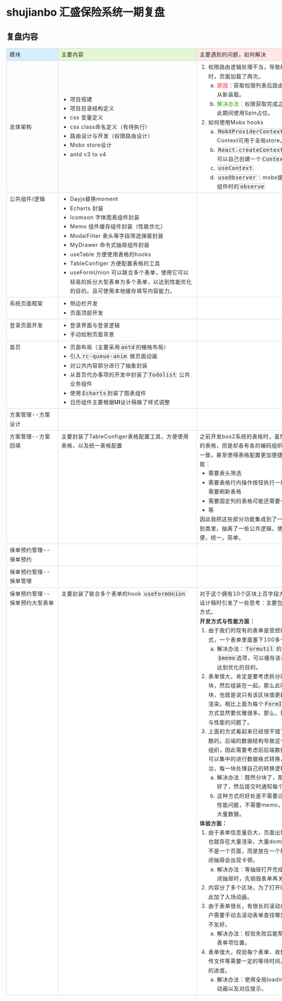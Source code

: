 # shujianbo 汇盛保险系统一期复盘

## 复盘内容

<div class="lake-content-editor-core lake-engine lake-typography-classic" data-lake-element="root">
  <div data-card-type="block" data-lake-card="table" id="lWkDI" class="lake-card-margin lake-card-embed-toolbar-active lake-activated">
    <table class="lake-table" style="width: 1139px; outline: none; border-collapse: collapse;">
      <colgroup>
        <col width="138" span="1">
        <col width="372" span="1">
        <col width="388" span="1">
        <col width="142" span="1">
        <col width="99" span="1">
      </colgroup>
      <tbody>
        <tr style="height: 33px;">
          <td style="background-color: rgb(212, 238, 252); min-width: 90px; font-size: 14px; white-space: normal; overflow-wrap: break-word; border: 1px solid rgb(217, 217, 217); padding: 4px 8px; cursor: default;">
            <p data-lake-id="9e5a562e7eff094e683d45bc046ceb62" style="font-size: 14px; color: rgb(38, 38, 38); line-height: 1.74; letter-spacing: 0.05em; outline-style: none; overflow-wrap: break-word; margin: 0px;">模块</p>
          </td>
          <td style="background-color: rgb(228, 247, 210); min-width: 90px; font-size: 14px; white-space: normal; overflow-wrap: break-word; border: 1px solid rgb(217, 217, 217); padding: 4px 8px; cursor: default;">
            <p data-lake-id="5e883a4fd23cfa7786abe4795391aff9_p_0" style="font-size: 14px; color: rgb(38, 38, 38); line-height: 1.74; letter-spacing: 0.05em; outline-style: none; overflow-wrap: break-word; margin: 0px;">主要内容</p>
          </td>
          <td rowspan="1" style="vertical-align: top; background-color: rgb(255, 232, 230); color: rgb(64, 64, 64); min-width: 90px; font-size: 14px; white-space: normal; overflow-wrap: break-word; border: 1px solid rgb(217, 217, 217); padding: 4px 8px; cursor: default;">
            <p data-lake-id="a20d224c568e48b9d67847a2c66a8c01_p_0" style="font-size: 14px; color: rgb(38, 38, 38); line-height: 1.74; letter-spacing: 0.05em; outline-style: none; overflow-wrap: break-word; margin: 0px;">主要遇到的问题，如何解决</p>
          </td>
          <td style="background-color: rgb(222, 232, 252); min-width: 90px; font-size: 14px; white-space: normal; overflow-wrap: break-word; border: 1px solid rgb(217, 217, 217); padding: 4px 8px; cursor: default;">
            <p data-lake-id="1e6471d65e0556b62bdc073141f0b171" style="font-size: 14px; color: rgb(38, 38, 38); line-height: 1.74; letter-spacing: 0.05em; outline-style: none; overflow-wrap: break-word; margin: 0px;">参与人员</p>
          </td>
          <td style="background-color: rgb(255, 248, 189); min-width: 90px; font-size: 14px; white-space: normal; overflow-wrap: break-word; border: 1px solid rgb(217, 217, 217); padding: 4px 8px; cursor: default;">
            <p data-lake-id="2571c3f9c21298a7cf15f03113ff40bb" style="font-size: 14px; color: rgb(38, 38, 38); line-height: 1.74; letter-spacing: 0.05em; outline-style: none; overflow-wrap: break-word; margin: 0px;">意见/建议</p>
          </td>
        </tr>
        <tr style="height: 33px;">
          <td style="min-width: 90px; font-size: 14px; white-space: normal; overflow-wrap: break-word; border: 1px solid rgb(217, 217, 217); padding: 4px 8px; cursor: default;">
            <p data-lake-id="e2d3bc8844a96f66514cf7423dd18d4f" style="font-size: 14px; color: rgb(38, 38, 38); line-height: 1.74; letter-spacing: 0.05em; outline-style: none; overflow-wrap: break-word; margin: 0px;">总体架构</p>
          </td>
          <td style="min-width: 90px; font-size: 14px; white-space: normal; overflow-wrap: break-word; border: 1px solid rgb(217, 217, 217); padding: 4px 8px; cursor: default;">
            <ul data-lake-id="e1a5fe90b0a953119cfa6c6a5b8003e9" lake-indent="0" style="list-style-type: disc; margin: 0px; padding-left: 23px; font-size: 14px; color: rgb(38, 38, 38); line-height: 1.74; letter-spacing: 0.05em; outline-style: none; overflow-wrap: break-word;">
              <li data-lake-id="9ad4256c116abe7b8a641c723a646958">项目搭建</li>
              <li data-lake-id="0d3441cfd40d92bbe569cf543fd18997"><span>项目目录结构定义</span></li>
              <li data-lake-id="7752604e8a7ca2358156a8e7d3c2c4b1"><span>css 变量定义</span></li>
              <li data-lake-id="4861060a85a9174188d242dea61125e3">css class命名定义（有待执行）</li>
              <li data-lake-id="313362499d13010bd2e3f0f7b0a53fee">路由设计与开发（权限路由设计）</li>
              <li data-lake-id="3d4bcb9540121d45805662fa4cce0e13">Mobx store设计</li>
              <li data-lake-id="afd70c0f82ffaa82ffdd2bbe54fe04ad">antd v3 to v4</li>
            </ul>
          </td>
          <td rowspan="1" style="vertical-align: top; background-color: rgb(255, 255, 255); color: rgb(64, 64, 64); min-width: 90px; font-size: 14px; white-space: normal; overflow-wrap: break-word; border: 1px solid rgb(217, 217, 217); padding: 4px 8px; cursor: default;">
            <ol start="1" data-lake-id="8954bd22924bdea193349a750e258e2e" lake-indent="0" style="list-style-type: decimal; margin: 0px; padding-left: 23px; font-size: 14px; color: rgb(38, 38, 38); line-height: 1.74; letter-spacing: 0.05em; outline-style: none; overflow-wrap: break-word;">
              <li data-lake-id="3bd42734fd11cf1df46c5462d2e0d5fe">权限路由逻辑处理不当，导致刷新页面生成权限路由时，页面加载了两次。</li>
            </ol>
            <ol data-lake-id="882beae45077416b37c9d80bca68540e" lake-indent="1" style="list-style-type: none; margin: 0px; padding-left: 23px; font-size: 14px; color: rgb(38, 38, 38); line-height: 1.74; letter-spacing: 0.05em; outline-style: none; overflow-wrap: break-word;">
              <ol data-lake-id="842a55f4d58674b1793d56883de83eeb" lake-indent="0" style="list-style-type: lower-alpha; margin: 0px; padding-left: 23px;">
                <li data-lake-id="7a6e8f8f6d3a29f0f2027aed9ce59e1a"><span style="color: #F5222D;">原因：</span>获取权限列表后路由表更新导致页面组件从新装载。</li>
                <li data-lake-id="b63755821e307f82791361f2aab6f9c7"><span style="color: #389E0D;">解决办法：</span>权限获取完成之前不渲染路由表，在此期间使用Spin占位。</li>
              </ol>
            </ol>
            <ol start="2" data-lake-id="874caa0f462810737b31f63caa987d78" lake-indent="0" style="list-style-type: decimal; margin: 0px; padding-left: 23px; font-size: 14px; color: rgb(38, 38, 38); line-height: 1.74; letter-spacing: 0.05em; outline-style: none; overflow-wrap: break-word;">
              <li data-lake-id="42759c64ba70389fd80828aad9b919bc">如何使用Mobx hooks</li>
            </ol>
            <ol data-lake-id="a0569246f5dc18560396ae3505328f50" lake-indent="1" style="list-style-type: none; margin: 0px; padding-left: 23px; font-size: 14px; color: rgb(38, 38, 38); line-height: 1.74; letter-spacing: 0.05em; outline-style: none; overflow-wrap: break-word;">
              <ol data-lake-id="d92042ddafed35d7974a73088a799491" lake-indent="0" style="list-style-type: lower-alpha; margin: 0px; padding-left: 23px;">
                <li data-lake-id="c81e1ba5b500022166ca3864234e27fb"><code style="font-family: monospace; font-size: inherit; background-color: rgba(0, 0, 0, 0.06); padding: 0px 2px; border: 1px solid rgba(0, 0, 0, 0.08); border-radius: 2px; line-height: inherit; overflow-wrap: break-word; text-indent: 0px;"><span style="color: #262626;">MobXProviderContext</span></code><span style="color: #262626;">：由mobx提供的默认Context可用于全局store。</span></li>
                <li data-lake-id="4517a5f0e385a9c8a5fff3f884712e01"><code style="font-family: monospace; font-size: inherit; background-color: rgba(0, 0, 0, 0.06); padding: 0px 2px; border: 1px solid rgba(0, 0, 0, 0.08); border-radius: 2px; line-height: inherit; overflow-wrap: break-word; text-indent: 0px;"><span style="color: #262626;">React.createContext</span></code><span style="color: #262626;">：当然除了上面的还可以自己创建一个</span><code style="font-family: monospace; font-size: inherit; background-color: rgba(0, 0, 0, 0.06); padding: 0px 2px; border: 1px solid rgba(0, 0, 0, 0.08); border-radius: 2px; line-height: inherit; overflow-wrap: break-word; text-indent: 0px;"><span style="color: #262626;">Context</span></code></li>
                <li data-lake-id="760bcc21e6bdde3aa4cb37cb492ae56b"><code style="font-family: monospace; font-size: inherit; background-color: rgba(0, 0, 0, 0.06); padding: 0px 2px; border: 1px solid rgba(0, 0, 0, 0.08); border-radius: 2px; line-height: inherit; overflow-wrap: break-word; text-indent: 0px;"><span style="color: #262626;">useContext</span></code></li>
                <li data-lake-id="0697c4bd9e8731e4666d230a03d832d3"><code style="font-family: monospace; font-size: inherit; background-color: rgba(0, 0, 0, 0.06); padding: 0px 2px; border: 1px solid rgba(0, 0, 0, 0.08); border-radius: 2px; line-height: inherit; overflow-wrap: break-word; text-indent: 0px;"><span style="color: #262626;">useObserver</span></code><span style="color: #262626;">：mobx提供，类似使用</span><code style="font-family: monospace; font-size: inherit; background-color: rgba(0, 0, 0, 0.06); padding: 0px 2px; border: 1px solid rgba(0, 0, 0, 0.08); border-radius: 2px; line-height: inherit; overflow-wrap: break-word; text-indent: 0px;"><span style="color: #262626;">class</span></code><span style="color: #262626;">组件时的</span><code style="font-family: monospace; font-size: inherit; background-color: rgba(0, 0, 0, 0.06); padding: 0px 2px; border: 1px solid rgba(0, 0, 0, 0.08); border-radius: 2px; line-height: inherit; overflow-wrap: break-word; text-indent: 0px;"><span style="color: #262626;">observe</span></code></li>
              </ol>
            </ol>
          </td>
          <td style="min-width: 90px; font-size: 14px; white-space: normal; overflow-wrap: break-word; border: 1px solid rgb(217, 217, 217); padding: 4px 8px; cursor: default;">
            <p data-lake-id="870a39684e58c60b45ea9251684734e8" style="font-size: 14px; color: rgb(38, 38, 38); line-height: 1.74; letter-spacing: 0.05em; outline-style: none; overflow-wrap: break-word; margin: 0px;">舒建波、张宇驰</p>
          </td>
          <td style="min-width: 90px; font-size: 14px; white-space: normal; overflow-wrap: break-word; border: 1px solid rgb(217, 217, 217); padding: 4px 8px; cursor: default;">
            <p data-lake-id="95a39fbe8705dff71f3e9d542c7f19ce" style="font-size: 14px; color: rgb(38, 38, 38); line-height: 1.74; letter-spacing: 0.05em; outline-style: none; overflow-wrap: break-word; margin: 0px;"><br></p>
          </td>
        </tr>
        <tr style="height: 33px;">
          <td colspan="1" style="vertical-align: top; background-color: rgb(255, 255, 255); color: rgb(64, 64, 64); min-width: 90px; font-size: 14px; white-space: normal; overflow-wrap: break-word; border: 1px solid rgb(217, 217, 217); padding: 4px 8px; cursor: default;">
            <p data-lake-id="a20d224c568e48b9d67847a2c66a8c01_p_0" style="font-size: 14px; color: rgb(38, 38, 38); line-height: 1.74; letter-spacing: 0.05em; outline-style: none; overflow-wrap: break-word; margin: 0px;">公共组件/逻辑</p>
          </td>
          <td colspan="1" style="vertical-align: top; background-color: rgb(255, 255, 255); color: rgb(64, 64, 64); min-width: 90px; font-size: 14px; white-space: normal; overflow-wrap: break-word; border: 1px solid rgb(217, 217, 217); padding: 4px 8px; cursor: default;">
            <ul data-lake-id="f88e0814cb2c71d4d58de109e1ecea92" lake-indent="0" style="list-style-type: disc; margin: 0px; padding-left: 23px; font-size: 14px; color: rgb(38, 38, 38); line-height: 1.74; letter-spacing: 0.05em; outline-style: none; overflow-wrap: break-word;">
              <li data-lake-id="032ff7573bd1845ebe881cb841e5d6f5">Dayjs替换moment</li>
              <li data-lake-id="27060629dc02ba20e41393a8452f1fc3">Echarts 封装</li>
              <li data-lake-id="4c4e24b5a83df14d516157b685fd9c2c">Icomoon 字体图表组件封装</li>
              <li data-lake-id="acd1d8f47233a0904fb2f687c1bc2842">Memo 组件缓存组件封装（性能优化）</li>
              <li data-lake-id="7560d2fd5102e5adcdf938aac7dc1fc6">ModalFilter 表头等字段筛选弹窗封装</li>
              <li data-lake-id="3e8b5aab59139a0b0faf5c40cc574268">MyDrawer 命令式抽屉组件封装</li>
              <li data-lake-id="6cb25d7463f844c89b7f58d493e363e3">useTable 方便使用表格的hooks</li>
              <li data-lake-id="337e9ea35af3b341bc926ff56e77e581">TableConfiger 方便配置表格的工具</li>
              <li data-lake-id="fc5a5e38be011b9137003d624ca1dace">useFormUnion 可以联合多个表单，使用它可以轻易的拆分大型表单为多个表单，以达到性能优化的目的。且可使用本地缓存填写内容能力。</li>
            </ul>
          </td>
          <td rowspan="1" style="vertical-align: top; background-color: rgb(255, 255, 255); color: rgb(64, 64, 64); min-width: 90px; font-size: 14px; white-space: normal; overflow-wrap: break-word; border: 1px solid rgb(217, 217, 217); padding: 4px 8px; cursor: default;">
            <p data-lake-id="97c9259b35d333e83122b7f0560d323e" style="font-size: 14px; color: rgb(38, 38, 38); line-height: 1.74; letter-spacing: 0.05em; outline-style: none; overflow-wrap: break-word; margin: 0px;"><br></p>
          </td>
          <td colspan="1" style="vertical-align: top; background-color: rgb(255, 255, 255); color: rgb(64, 64, 64); min-width: 90px; font-size: 14px; white-space: normal; overflow-wrap: break-word; border: 1px solid rgb(217, 217, 217); padding: 4px 8px; cursor: default;">
            <p data-lake-id="a20d224c568e48b9d67847a2c66a8c01_p_0" style="font-size: 14px; color: rgb(38, 38, 38); line-height: 1.74; letter-spacing: 0.05em; outline-style: none; overflow-wrap: break-word; margin: 0px;">舒建波</p>
          </td>
          <td colspan="1" style="vertical-align: top; background-color: rgb(255, 255, 255); color: rgb(64, 64, 64); min-width: 90px; font-size: 14px; white-space: normal; overflow-wrap: break-word; border: 1px solid rgb(217, 217, 217); padding: 4px 8px; cursor: default;">
            <p data-lake-id="3a7186e2bfc0c368f719eefd5a37c726" style="font-size: 14px; color: rgb(38, 38, 38); line-height: 1.74; letter-spacing: 0.05em; outline-style: none; overflow-wrap: break-word; margin: 0px;"><br></p>
          </td>
        </tr>
        <tr style="height: 33px;">
          <td colspan="1" style="vertical-align: top; background-color: rgb(255, 255, 255); color: rgb(64, 64, 64); min-width: 90px; font-size: 14px; white-space: normal; overflow-wrap: break-word; border: 1px solid rgb(217, 217, 217); padding: 4px 8px; cursor: default;">
            <p data-lake-id="a20d224c568e48b9d67847a2c66a8c01_p_0" style="font-size: 14px; color: rgb(38, 38, 38); line-height: 1.74; letter-spacing: 0.05em; outline-style: none; overflow-wrap: break-word; margin: 0px;">系统页面框架</p>
          </td>
          <td colspan="1" style="vertical-align: top; background-color: rgb(255, 255, 255); color: rgb(64, 64, 64); min-width: 90px; font-size: 14px; white-space: normal; overflow-wrap: break-word; border: 1px solid rgb(217, 217, 217); padding: 4px 8px; cursor: default;">
            <ul data-lake-id="af22f9f412238099169756f3a4e4932e" lake-indent="0" style="list-style-type: disc; margin: 0px; padding-left: 23px; font-size: 14px; color: rgb(38, 38, 38); line-height: 1.74; letter-spacing: 0.05em; outline-style: none; overflow-wrap: break-word;">
              <li data-lake-id="cb72d0852a6b84d318fe4ae1f8187b6e">侧边栏开发</li>
              <li data-lake-id="5f4685d6148d79d1eef8e3051dafe3ef">页面顶部开发</li>
            </ul>
          </td>
          <td rowspan="1" style="vertical-align: top; background-color: rgb(255, 255, 255); color: rgb(64, 64, 64); min-width: 90px; font-size: 14px; white-space: normal; overflow-wrap: break-word; border: 1px solid rgb(217, 217, 217); padding: 4px 8px; cursor: default;">
            <p data-lake-id="a4e9b2bd04fbefdc95d33153ee988d79" style="font-size: 14px; color: rgb(38, 38, 38); line-height: 1.74; letter-spacing: 0.05em; outline-style: none; overflow-wrap: break-word; margin: 0px;"><br></p>
          </td>
          <td colspan="1" style="vertical-align: top; background-color: rgb(255, 255, 255); color: rgb(64, 64, 64); min-width: 90px; font-size: 14px; white-space: normal; overflow-wrap: break-word; border: 1px solid rgb(217, 217, 217); padding: 4px 8px; cursor: default;">
            <p data-lake-id="a20d224c568e48b9d67847a2c66a8c01_p_0" style="font-size: 14px; color: rgb(38, 38, 38); line-height: 1.74; letter-spacing: 0.05em; outline-style: none; overflow-wrap: break-word; margin: 0px;">舒建波、张宇驰</p>
          </td>
          <td colspan="1" style="vertical-align: top; background-color: rgb(255, 255, 255); color: rgb(64, 64, 64); min-width: 90px; font-size: 14px; white-space: normal; overflow-wrap: break-word; border: 1px solid rgb(217, 217, 217); padding: 4px 8px; cursor: default;">
            <p data-lake-id="7d4c5381dbc6d800c73945711007e9e2" style="font-size: 14px; color: rgb(38, 38, 38); line-height: 1.74; letter-spacing: 0.05em; outline-style: none; overflow-wrap: break-word; margin: 0px;"><br></p>
          </td>
        </tr>
        <tr style="height: 33px;">
          <td colspan="1" style="vertical-align: top; background-color: rgb(255, 255, 255); color: rgb(64, 64, 64); min-width: 90px; font-size: 14px; white-space: normal; overflow-wrap: break-word; border: 1px solid rgb(217, 217, 217); padding: 4px 8px; cursor: default;">
            <p data-lake-id="b87012b836cc39b15c1198de751227e1_p_0" style="font-size: 14px; color: rgb(38, 38, 38); line-height: 1.74; letter-spacing: 0.05em; outline-style: none; overflow-wrap: break-word; margin: 0px;">登录页面开发</p>
          </td>
          <td colspan="1" style="vertical-align: top; background-color: rgb(255, 255, 255); color: rgb(64, 64, 64); min-width: 90px; font-size: 14px; white-space: normal; overflow-wrap: break-word; border: 1px solid rgb(217, 217, 217); padding: 4px 8px; cursor: default;">
            <ul data-lake-id="0f6cbd493071e3e12a331f9df0630822" lake-indent="0" style="list-style-type: disc; margin: 0px; padding-left: 23px; font-size: 14px; color: rgb(38, 38, 38); line-height: 1.74; letter-spacing: 0.05em; outline-style: none; overflow-wrap: break-word;">
              <li data-lake-id="a721a2827f5dcb182c9cfdd12c9c6ac6">登录界面与登录逻辑</li>
              <li data-lake-id="ac837b69a4d2783e56d347103ca96a49">手动绘制页面背景</li>
            </ul>
          </td>
          <td rowspan="1" style="vertical-align: top; background-color: rgb(255, 255, 255); color: rgb(64, 64, 64); min-width: 90px; font-size: 14px; white-space: normal; overflow-wrap: break-word; border: 1px solid rgb(217, 217, 217); padding: 4px 8px; cursor: default;">
            <p data-lake-id="d60c7cfc3b8824993d440b9448dbc822" style="font-size: 14px; color: rgb(38, 38, 38); line-height: 1.74; letter-spacing: 0.05em; outline-style: none; overflow-wrap: break-word; margin: 0px;"><br></p>
          </td>
          <td colspan="1" style="vertical-align: top; background-color: rgb(255, 255, 255); color: rgb(64, 64, 64); min-width: 90px; font-size: 14px; white-space: normal; overflow-wrap: break-word; border: 1px solid rgb(217, 217, 217); padding: 4px 8px; cursor: default;">
            <p data-lake-id="a20d224c568e48b9d67847a2c66a8c01_p_0" style="font-size: 14px; color: rgb(38, 38, 38); line-height: 1.74; letter-spacing: 0.05em; outline-style: none; overflow-wrap: break-word; margin: 0px;">舒建波</p>
          </td>
          <td colspan="1" style="vertical-align: top; background-color: rgb(255, 255, 255); color: rgb(64, 64, 64); min-width: 90px; font-size: 14px; white-space: normal; overflow-wrap: break-word; border: 1px solid rgb(217, 217, 217); padding: 4px 8px; cursor: default;">
            <p data-lake-id="5d4254ae7588ebf2af9c7674f92fa734" style="font-size: 14px; color: rgb(38, 38, 38); line-height: 1.74; letter-spacing: 0.05em; outline-style: none; overflow-wrap: break-word; margin: 0px;"><br></p>
          </td>
        </tr>
        <tr style="height: 33px;">
          <td colspan="1" style="vertical-align: top; background-color: rgb(255, 255, 255); color: rgb(64, 64, 64); min-width: 90px; font-size: 14px; white-space: normal; overflow-wrap: break-word; border: 1px solid rgb(217, 217, 217); padding: 4px 8px; cursor: default;">
            <p data-lake-id="a20d224c568e48b9d67847a2c66a8c01_p_0" style="font-size: 14px; color: rgb(38, 38, 38); line-height: 1.74; letter-spacing: 0.05em; outline-style: none; overflow-wrap: break-word; margin: 0px;">首页</p>
          </td>
          <td colspan="1" style="vertical-align: top; background-color: rgb(255, 255, 255); color: rgb(64, 64, 64); min-width: 90px; font-size: 14px; white-space: normal; overflow-wrap: break-word; border: 1px solid rgb(217, 217, 217); padding: 4px 8px; cursor: default;">
            <ul data-lake-id="1a37fd96bb61edc5358796ee3cba13bc" lake-indent="0" style="list-style-type: disc; margin: 0px; padding-left: 23px; font-size: 14px; color: rgb(38, 38, 38); line-height: 1.74; letter-spacing: 0.05em; outline-style: none; overflow-wrap: break-word;">
              <li data-lake-id="0c75f159b9098a7869a3d8b44eb1fc2e">页面布局（主要采用<code style="font-family: monospace; font-size: inherit; background-color: rgba(0, 0, 0, 0.06); padding: 0px 2px; border: 1px solid rgba(0, 0, 0, 0.08); border-radius: 2px; line-height: inherit; overflow-wrap: break-word; text-indent: 0px;">antd</code>的栅格布局）</li>
              <li data-lake-id="74b9933fcd9d368033f2c918db8ccf1f">引入<code style="font-family: monospace; font-size: inherit; background-color: rgba(0, 0, 0, 0.06); padding: 0px 2px; border: 1px solid rgba(0, 0, 0, 0.08); border-radius: 2px; line-height: inherit; overflow-wrap: break-word; text-indent: 0px;">rc-queue-anim</code> 做页面动画</li>
              <li data-lake-id="ac405bcd14f92922091bdf16b469d1cb">对公共内容部分进行了抽象封装</li>
              <li data-lake-id="50292f8c4efc52be286d9f3c401db403">从首页代办事项的开发中封装了<code style="font-family: monospace; font-size: inherit; background-color: rgba(0, 0, 0, 0.06); padding: 0px 2px; border: 1px solid rgba(0, 0, 0, 0.08); border-radius: 2px; line-height: inherit; overflow-wrap: break-word; text-indent: 0px;">Todolist</code> 公共业务组件</li>
              <li data-lake-id="1c0762a7daa8aa445ff84d73c7443e71">使用<code style="font-family: monospace; font-size: inherit; background-color: rgba(0, 0, 0, 0.06); padding: 0px 2px; border: 1px solid rgba(0, 0, 0, 0.08); border-radius: 2px; line-height: inherit; overflow-wrap: break-word; text-indent: 0px;">Echarts</code>封装了图表组件</li>
              <li data-lake-id="f69a4008195fc1569bdc1ca55710bf41">日历组件主要根据<strong>UI</strong>设计稿做了样式调整</li>
            </ul>
          </td>
          <td rowspan="1" style="vertical-align: top; background-color: rgb(255, 255, 255); color: rgb(64, 64, 64); min-width: 90px; font-size: 14px; white-space: normal; overflow-wrap: break-word; border: 1px solid rgb(217, 217, 217); padding: 4px 8px; cursor: default;">
            <p data-lake-id="8505fa7300f5b8145bd8fc31941a42ca" style="font-size: 14px; color: rgb(38, 38, 38); line-height: 1.74; letter-spacing: 0.05em; outline-style: none; overflow-wrap: break-word; margin: 0px;"><br></p>
          </td>
          <td colspan="1" style="vertical-align: top; background-color: rgb(255, 255, 255); color: rgb(64, 64, 64); min-width: 90px; font-size: 14px; white-space: normal; overflow-wrap: break-word; border: 1px solid rgb(217, 217, 217); padding: 4px 8px; cursor: default;">
            <p data-lake-id="a20d224c568e48b9d67847a2c66a8c01_p_0" style="font-size: 14px; color: rgb(38, 38, 38); line-height: 1.74; letter-spacing: 0.05em; outline-style: none; overflow-wrap: break-word; margin: 0px;">舒建波</p>
          </td>
          <td colspan="1" style="vertical-align: top; background-color: rgb(255, 255, 255); color: rgb(64, 64, 64); min-width: 90px; font-size: 14px; white-space: normal; overflow-wrap: break-word; border: 1px solid rgb(217, 217, 217); padding: 4px 8px; cursor: default;">
            <p data-lake-id="298a4db66f8dacd9fe27480593eacfde" style="font-size: 14px; color: rgb(38, 38, 38); line-height: 1.74; letter-spacing: 0.05em; outline-style: none; overflow-wrap: break-word; margin: 0px;"><br></p>
          </td>
        </tr>
        <tr style="height: 33px;">
          <td colspan="1" style="vertical-align: top; background-color: rgb(255, 255, 255); color: rgb(64, 64, 64); min-width: 90px; font-size: 14px; white-space: normal; overflow-wrap: break-word; border: 1px solid rgb(217, 217, 217); padding: 4px 8px; cursor: default;">
            <p data-lake-id="5436d5acd7fd6fe613282b886ee5922e" style="font-size: 14px; color: rgb(38, 38, 38); line-height: 1.74; letter-spacing: 0.05em; outline-style: none; overflow-wrap: break-word; margin: 0px;">方案管理--方案设计</p>
          </td>
          <td colspan="1" style="vertical-align: top; background-color: rgb(255, 255, 255); color: rgb(64, 64, 64); min-width: 90px; font-size: 14px; white-space: normal; overflow-wrap: break-word; border: 1px solid rgb(217, 217, 217); padding: 4px 8px; cursor: default;">
            <p data-lake-id="bd51ed3635a1f0bcd1e6f2027c02d101" style="font-size: 14px; color: rgb(38, 38, 38); line-height: 1.74; letter-spacing: 0.05em; outline-style: none; overflow-wrap: break-word; margin: 0px;"><br></p>
          </td>
          <td rowspan="1" style="vertical-align: top; background-color: rgb(255, 255, 255); color: rgb(64, 64, 64); min-width: 90px; font-size: 14px; white-space: normal; overflow-wrap: break-word; border: 1px solid rgb(217, 217, 217); padding: 4px 8px; cursor: default;">
            <p data-lake-id="22b8f1ef4d793d85de2d3d86e35fdca3" style="font-size: 14px; color: rgb(38, 38, 38); line-height: 1.74; letter-spacing: 0.05em; outline-style: none; overflow-wrap: break-word; margin: 0px;"><br></p>
          </td>
          <td colspan="1" style="vertical-align: top; background-color: rgb(255, 255, 255); color: rgb(64, 64, 64); min-width: 90px; font-size: 14px; white-space: normal; overflow-wrap: break-word; border: 1px solid rgb(217, 217, 217); padding: 4px 8px; cursor: default;">
            <p data-lake-id="a20d224c568e48b9d67847a2c66a8c01_p_0" style="font-size: 14px; color: rgb(38, 38, 38); line-height: 1.74; letter-spacing: 0.05em; outline-style: none; overflow-wrap: break-word; margin: 0px;">杜斌</p>
          </td>
          <td colspan="1" style="vertical-align: top; background-color: rgb(255, 255, 255); color: rgb(64, 64, 64); min-width: 90px; font-size: 14px; white-space: normal; overflow-wrap: break-word; border: 1px solid rgb(217, 217, 217); padding: 4px 8px; cursor: default;">
            <p data-lake-id="d1519d98bfed0efafc405f74c7473a3f" style="font-size: 14px; color: rgb(38, 38, 38); line-height: 1.74; letter-spacing: 0.05em; outline-style: none; overflow-wrap: break-word; margin: 0px;"><br></p>
          </td>
        </tr>
        <tr style="height: 33px;">
          <td colspan="1" style="vertical-align: top; background-color: rgb(255, 255, 255); color: rgb(64, 64, 64); min-width: 90px; font-size: 14px; white-space: normal; overflow-wrap: break-word; border: 1px solid rgb(217, 217, 217); padding: 4px 8px; cursor: default;">
            <p data-lake-id="a20d224c568e48b9d67847a2c66a8c01_p_0" style="font-size: 14px; color: rgb(38, 38, 38); line-height: 1.74; letter-spacing: 0.05em; outline-style: none; overflow-wrap: break-word; margin: 0px;">方案管理--方案回填</p>
          </td>
          <td colspan="1" style="vertical-align: top; background-color: rgb(255, 255, 255); color: rgb(64, 64, 64); min-width: 90px; font-size: 14px; white-space: normal; overflow-wrap: break-word; border: 1px solid rgb(217, 217, 217); padding: 4px 8px; cursor: default;">
            <p data-lake-id="a20d224c568e48b9d67847a2c66a8c01_p_0" style="font-size: 14px; color: rgb(38, 38, 38); line-height: 1.74; letter-spacing: 0.05em; outline-style: none; overflow-wrap: break-word; margin: 0px;">主要封装了TableConfiger表格配置工具，方便使用表格，以及统一表格配置</p>
          </td>
          <td rowspan="1" style="vertical-align: top; background-color: rgb(255, 255, 255); color: rgb(64, 64, 64); min-width: 90px; font-size: 14px; white-space: normal; overflow-wrap: break-word; border: 1px solid rgb(217, 217, 217); padding: 4px 8px; cursor: default;">
            <p data-lake-id="578f4574188a7b8a4a4d016efd123188" style="font-size: 14px; color: rgb(38, 38, 38); line-height: 1.74; letter-spacing: 0.05em; outline-style: none; overflow-wrap: break-word; margin: 0px;">之前开发bos2系统的表格时，虽然我们都使用的antd</p>
            <p data-lake-id="aa0531ab2434155a84254c35be3647b4" style="font-size: 14px; color: rgb(38, 38, 38); line-height: 1.74; letter-spacing: 0.05em; outline-style: none; overflow-wrap: break-word; margin: 0px;">的表格，但是却各有各的编码组织方式，如何统一这种不一致，甚至使得表格配置更加便捷。目前我们需要的功能：</p>
            <ul data-lake-id="a3e71a44659453b83b25c0d7cc9a8f6c" lake-indent="0" style="list-style-type: disc; margin: 0px; padding-left: 23px; font-size: 14px; color: rgb(38, 38, 38); line-height: 1.74; letter-spacing: 0.05em; outline-style: none; overflow-wrap: break-word;">
              <li data-lake-id="e1fefb0fbc18dd45ff71a303658560af">需要表头筛选</li>
              <li data-lake-id="3a110b59ccdf87c354f0d03ee621cf9c">需要表格行内操作按钮执行一些操作，操作后可能还需要刷新表格</li>
              <li data-lake-id="6430f70695f736377477e58f91a21cb8">需要固定列的表格可能还需要一个滚动的宽度</li>
              <li data-lake-id="8b4456e171930fac8c545cb518d5a7ec">等</li>
            </ul>
            <p data-lake-id="b886001b077af80f0b42438f71e53c48" style="font-size: 14px; color: rgb(38, 38, 38); line-height: 1.74; letter-spacing: 0.05em; outline-style: none; overflow-wrap: break-word; margin: 0px;">因此我把这些部分功能集成到了一个名叫TableConfiger到类里，抽离了一些公共逻辑，使得在配置表格时更加方便，统一，简单。</p>
          </td>
          <td colspan="1" style="vertical-align: top; background-color: rgb(255, 255, 255); color: rgb(64, 64, 64); min-width: 90px; font-size: 14px; white-space: normal; overflow-wrap: break-word; border: 1px solid rgb(217, 217, 217); padding: 4px 8px; cursor: default;">
            <p data-lake-id="a20d224c568e48b9d67847a2c66a8c01_p_0" style="font-size: 14px; color: rgb(38, 38, 38); line-height: 1.74; letter-spacing: 0.05em; outline-style: none; overflow-wrap: break-word; margin: 0px;">舒建波</p>
          </td>
          <td colspan="1" style="vertical-align: top; background-color: rgb(255, 255, 255); color: rgb(64, 64, 64); min-width: 90px; font-size: 14px; white-space: normal; overflow-wrap: break-word; border: 1px solid rgb(217, 217, 217); padding: 4px 8px; cursor: default;">
            <p data-lake-id="ff16e9f9c7af616c0113aafe3d03f10d" style="font-size: 14px; color: rgb(38, 38, 38); line-height: 1.74; letter-spacing: 0.05em; outline-style: none; overflow-wrap: break-word; margin: 0px;"><br></p>
          </td>
        </tr>
        <tr style="height: 33px;">
          <td colspan="1" style="vertical-align: top; background-color: rgb(255, 255, 255); color: rgb(64, 64, 64); min-width: 90px; font-size: 14px; white-space: normal; overflow-wrap: break-word; border: 1px solid rgb(217, 217, 217); padding: 4px 8px; cursor: default;">
            <p data-lake-id="a20d224c568e48b9d67847a2c66a8c01_p_0" style="font-size: 14px; color: rgb(38, 38, 38); line-height: 1.74; letter-spacing: 0.05em; outline-style: none; overflow-wrap: break-word; margin: 0px;">保单预约管理--保单预约</p>
          </td>
          <td colspan="1" style="vertical-align: top; background-color: rgb(255, 255, 255); color: rgb(64, 64, 64); min-width: 90px; font-size: 14px; white-space: normal; overflow-wrap: break-word; border: 1px solid rgb(217, 217, 217); padding: 4px 8px; cursor: default;">
            <p data-lake-id="d86e3059d756189965140b8a7d00abcf" style="font-size: 14px; color: rgb(38, 38, 38); line-height: 1.74; letter-spacing: 0.05em; outline-style: none; overflow-wrap: break-word; margin: 0px;"><br></p>
          </td>
          <td rowspan="1" style="vertical-align: top; background-color: rgb(255, 255, 255); color: rgb(64, 64, 64); min-width: 90px; font-size: 14px; white-space: normal; overflow-wrap: break-word; border: 1px solid rgb(217, 217, 217); padding: 4px 8px; cursor: default;">
            <p data-lake-id="bbe30b6a4e53ebfa98bdb9c3ded338e8" style="font-size: 14px; color: rgb(38, 38, 38); line-height: 1.74; letter-spacing: 0.05em; outline-style: none; overflow-wrap: break-word; margin: 0px;"><br></p>
          </td>
          <td colspan="1" style="vertical-align: top; background-color: rgb(255, 255, 255); color: rgb(64, 64, 64); min-width: 90px; font-size: 14px; white-space: normal; overflow-wrap: break-word; border: 1px solid rgb(217, 217, 217); padding: 4px 8px; cursor: default;">
            <p data-lake-id="a20d224c568e48b9d67847a2c66a8c01_p_0" style="font-size: 14px; color: rgb(38, 38, 38); line-height: 1.74; letter-spacing: 0.05em; outline-style: none; overflow-wrap: break-word; margin: 0px;">杜斌</p>
          </td>
          <td colspan="1" style="vertical-align: top; background-color: rgb(255, 255, 255); color: rgb(64, 64, 64); min-width: 90px; font-size: 14px; white-space: normal; overflow-wrap: break-word; border: 1px solid rgb(217, 217, 217); padding: 4px 8px; cursor: default;">
            <p data-lake-id="5474199360e26565e5b6d98b1dbc7f5c" style="font-size: 14px; color: rgb(38, 38, 38); line-height: 1.74; letter-spacing: 0.05em; outline-style: none; overflow-wrap: break-word; margin: 0px;"><br></p>
          </td>
        </tr>
        <tr style="height: 33px;">
          <td colspan="1" style="vertical-align: top; background-color: rgb(255, 255, 255); color: rgb(64, 64, 64); min-width: 90px; font-size: 14px; white-space: normal; overflow-wrap: break-word; border: 1px solid rgb(217, 217, 217); padding: 4px 8px; cursor: default;">
            <p data-lake-id="a20d224c568e48b9d67847a2c66a8c01_p_0" style="font-size: 14px; color: rgb(38, 38, 38); line-height: 1.74; letter-spacing: 0.05em; outline-style: none; overflow-wrap: break-word; margin: 0px;">保单预约管理--保单管理</p>
          </td>
          <td colspan="1" style="vertical-align: top; background-color: rgb(255, 255, 255); color: rgb(64, 64, 64); min-width: 90px; font-size: 14px; white-space: normal; overflow-wrap: break-word; border: 1px solid rgb(217, 217, 217); padding: 4px 8px; cursor: default;">
            <p data-lake-id="575f0f4ca9379b0af6c1285a0f8cb33d" style="font-size: 14px; color: rgb(38, 38, 38); line-height: 1.74; letter-spacing: 0.05em; outline-style: none; overflow-wrap: break-word; margin: 0px;"><br></p>
          </td>
          <td rowspan="1" style="vertical-align: top; background-color: rgb(255, 255, 255); color: rgb(64, 64, 64); min-width: 90px; font-size: 14px; white-space: normal; overflow-wrap: break-word; border: 1px solid rgb(217, 217, 217); padding: 4px 8px; cursor: default;">
            <p data-lake-id="93110d99271925fec40cac33715eaeef" style="font-size: 14px; color: rgb(38, 38, 38); line-height: 1.74; letter-spacing: 0.05em; outline-style: none; overflow-wrap: break-word; margin: 0px;"><br></p>
          </td>
          <td colspan="1" style="vertical-align: top; background-color: rgb(255, 255, 255); color: rgb(64, 64, 64); min-width: 90px; font-size: 14px; white-space: normal; overflow-wrap: break-word; border: 1px solid rgb(217, 217, 217); padding: 4px 8px; cursor: default;">
            <p data-lake-id="a20d224c568e48b9d67847a2c66a8c01_p_0" style="font-size: 14px; color: rgb(38, 38, 38); line-height: 1.74; letter-spacing: 0.05em; outline-style: none; overflow-wrap: break-word; margin: 0px;">张宇驰</p>
          </td>
          <td colspan="1" style="vertical-align: top; background-color: rgb(255, 255, 255); color: rgb(64, 64, 64); min-width: 90px; font-size: 14px; white-space: normal; overflow-wrap: break-word; border: 1px solid rgb(217, 217, 217); padding: 4px 8px; cursor: default;">
            <p data-lake-id="89a6cf91665299c48f00f88648ca879d" style="font-size: 14px; color: rgb(38, 38, 38); line-height: 1.74; letter-spacing: 0.05em; outline-style: none; overflow-wrap: break-word; margin: 0px;"><br></p>
          </td>
        </tr>
        <tr style="height: 33px;">
          <td colspan="1" style="vertical-align: top; background-color: rgb(255, 255, 255); color: rgb(64, 64, 64); min-width: 90px; font-size: 14px; white-space: normal; overflow-wrap: break-word; border: 1px solid rgb(217, 217, 217); padding: 4px 8px; cursor: default;">
            <p data-lake-id="b7912848951ff1355e70e52b7d0c8be4" style="font-size: 14px; color: rgb(38, 38, 38); line-height: 1.74; letter-spacing: 0.05em; outline-style: none; overflow-wrap: break-word; margin: 0px;"><span>保单预约管理--保单预约大型表单</span></p>
          </td>
          <td colspan="1" style="vertical-align: top; background-color: rgb(255, 255, 255); color: rgb(64, 64, 64); min-width: 90px; font-size: 14px; white-space: normal; overflow-wrap: break-word; border: 1px solid rgb(217, 217, 217); padding: 4px 8px; cursor: default;">
            <p data-lake-id="37c2d829a8c797770f18fded55ab4dbd" style="font-size: 14px; color: rgb(38, 38, 38); line-height: 1.74; letter-spacing: 0.05em; outline-style: none; overflow-wrap: break-word; margin: 0px;">主要封装了联合多个表单的hook <code style="font-family: monospace; font-size: inherit; background-color: rgba(0, 0, 0, 0.06); padding: 0px 2px; border: 1px solid rgba(0, 0, 0, 0.08); border-radius: 2px; line-height: inherit; overflow-wrap: break-word; text-indent: 0px;">useFormUnion</code></p>
          </td>
          <td rowspan="1" style="vertical-align: top; background-color: rgb(255, 255, 255); color: rgb(64, 64, 64); min-width: 90px; font-size: 14px; white-space: normal; overflow-wrap: break-word; border: 1px solid rgb(217, 217, 217); padding: 4px 8px; cursor: default;">
            <p data-lake-id="d9abba4618f8c3bdfa4c4b3aa980d335" style="font-size: 14px; color: rgb(38, 38, 38); line-height: 1.74; letter-spacing: 0.05em; outline-style: none; overflow-wrap: break-word; margin: 0px;">对于这个拥有10个区块上百字段大表单，看到产品和UI设计稿时引发了一些思考：主要包括性能、体验以及开发方式。</p>
            <p data-lake-id="1578c1aabea3797a915d45d056adb7b9" style="font-size: 14px; color: rgb(38, 38, 38); line-height: 1.74; letter-spacing: 0.05em; outline-style: none; overflow-wrap: break-word; margin: 0px;"><strong>开发方式与性能方面：</strong></p>
            <ol start="1" data-lake-id="4b5c32aa89d89f283512a93e34ec9243" lake-indent="0" style="list-style-type: decimal; margin: 0px; padding-left: 23px; font-size: 14px; color: rgb(38, 38, 38); line-height: 1.74; letter-spacing: 0.05em; outline-style: none; overflow-wrap: break-word;">
              <li data-lake-id="bfa63c831960b84fa9e46b87b6e77077">由于我们的现有的表单是受控的，采用传统的开发方式，一个表单里面塞下100多个字段肯定会很卡顿。</li>
            </ol>
            <ol data-lake-id="ce3232b165a39586a4b41d7d9eeff9c2" lake-indent="1" style="list-style-type: none; margin: 0px; padding-left: 23px; font-size: 14px; color: rgb(38, 38, 38); line-height: 1.74; letter-spacing: 0.05em; outline-style: none; overflow-wrap: break-word;">
              <ol data-lake-id="ed20427ea403c875e64086fd504dc2fc" lake-indent="0" style="list-style-type: lower-alpha; margin: 0px; padding-left: 23px;">
                <li data-lake-id="73aa399b47a8f1bb69381d6c80fd24f2">解决办法：<code style="font-family: monospace; font-size: inherit; background-color: rgba(0, 0, 0, 0.06); padding: 0px 2px; border: 1px solid rgba(0, 0, 0, 0.08); border-radius: 2px; line-height: inherit; overflow-wrap: break-word; text-indent: 0px;">formutil</code> 的<code style="font-family: monospace; font-size: inherit; background-color: rgba(0, 0, 0, 0.06); padding: 0px 2px; border: 1px solid rgba(0, 0, 0, 0.08); border-radius: 2px; line-height: inherit; overflow-wrap: break-word; text-indent: 0px;">FormItem</code>提供了<code style="font-family: monospace; font-size: inherit; background-color: rgba(0, 0, 0, 0.06); padding: 0px 2px; border: 1px solid rgba(0, 0, 0, 0.08); border-radius: 2px; line-height: inherit; overflow-wrap: break-word; text-indent: 0px;">$memo</code>选项，可以缓存该表单的渲染结果，从而达到优化的目的。</li>
              </ol>
            </ol>
            <ol start="2" data-lake-id="8bf614d5c7d5499ac9667a0e1718a77c" lake-indent="0" style="list-style-type: decimal; margin: 0px; padding-left: 23px; font-size: 14px; color: rgb(38, 38, 38); line-height: 1.74; letter-spacing: 0.05em; outline-style: none; overflow-wrap: break-word;">
              <li data-lake-id="bafe18282e9eaf739da550ff65c02bbf">表单很大，肯定是要考虑拆分的，根据<strong>UI</strong>拆分成10个块，然后组装在一起。那么此时可以考虑缓存每个区块，也就是说只有该区块值更新了才更新这个区块的渲染。相比上面为每个<code style="font-family: monospace; font-size: inherit; background-color: rgba(0, 0, 0, 0.06); padding: 0px 2px; border: 1px solid rgba(0, 0, 0, 0.08); border-radius: 2px; line-height: inherit; overflow-wrap: break-word; text-indent: 0px;">FormItem</code>都设置<code style="font-family: monospace; font-size: inherit; background-color: rgba(0, 0, 0, 0.06); padding: 0px 2px; border: 1px solid rgba(0, 0, 0, 0.08); border-radius: 2px; line-height: inherit; overflow-wrap: break-word; text-indent: 0px;">$memo</code>的方式显然要优雅很多。那么，现在就解决了开发方式与性能的问题了。</li>
              <li data-lake-id="4e1c9a07477f3ebba8f32b2369e3ae82">上面的方式看起来已经很不错了，但是现实确是很残酷的。后端的数据结构导致这个表单的某些部分很难组织，因此需要考虑前后端数据结构转换。那么我们可以集中的进行数据格式转换，但是我更倾向于分治，每一块处理自己的转换逻辑最后再汇总到一起。</li>
            </ol>
            <ol data-lake-id="fa6a39b96c81fe9cb8c131897b43f7e7" lake-indent="1" style="list-style-type: none; margin: 0px; padding-left: 23px; font-size: 14px; color: rgb(38, 38, 38); line-height: 1.74; letter-spacing: 0.05em; outline-style: none; overflow-wrap: break-word;">
              <ol data-lake-id="3aa418a0d2615d0459baf2a79cc7b6ff" lake-indent="0" style="list-style-type: lower-alpha; margin: 0px; padding-left: 23px;">
                <li data-lake-id="68062713d25033c9c18b0a8744b23757">解决办法：既然分块了，那么就每一块一个表单好了，然后提交时通知每个表单提交数据即可。</li>
                <li data-lake-id="6906348dc05f31bcb3140f6d927f1ac6">这种方式的好处是不需要过多考虑大表单带来的性能问题，不需要memo，分治之后不需要处理大量数据。</li>
              </ol>
            </ol>
            <p data-lake-id="8766d5caf409683cab935c34ed85ac26" style="font-size: 14px; color: rgb(38, 38, 38); line-height: 1.74; letter-spacing: 0.05em; outline-style: none; overflow-wrap: break-word; margin: 0px;"><strong>体验方面：</strong></p>
            <ol start="1" data-lake-id="e1a5ef7536f37441f5d5850ccafcbb8c" lake-indent="0" style="list-style-type: decimal; margin: 0px; padding-left: 23px; font-size: 14px; color: rgb(38, 38, 38); line-height: 1.74; letter-spacing: 0.05em; outline-style: none; overflow-wrap: break-word;">
              <li data-lake-id="bbb8971a71f70f56ca46d0cc9cad9827">由于表单信息量巨大，页面出现很长的滚动条，自然也就存在大量渲染，大量dom结构。然后这个表单并不是一个页面，而是放在一个抽屉里，因此打开和关闭抽屉会出现卡顿。</li>
            </ol>
            <ol data-lake-id="9f76ad232b70a9abc3ec12833b7b08b2" lake-indent="1" style="list-style-type: none; margin: 0px; padding-left: 23px; font-size: 14px; color: rgb(38, 38, 38); line-height: 1.74; letter-spacing: 0.05em; outline-style: none; overflow-wrap: break-word;">
              <ol data-lake-id="500059e7a80c228f629cd50d0cc2752e" lake-indent="0" style="list-style-type: lower-alpha; margin: 0px; padding-left: 23px;">
                <li data-lake-id="0530c089faec340217c05a70efaca698">解决办法：等抽屉打开完成之后再渲染表单，关闭抽屉时，先销毁表单再关闭。</li>
              </ol>
            </ol>
            <ol start="2" data-lake-id="80dd7a922bfb6ca91c43c03bfa423fa9" lake-indent="0" style="list-style-type: decimal; margin: 0px; padding-left: 23px; font-size: 14px; color: rgb(38, 38, 38); line-height: 1.74; letter-spacing: 0.05em; outline-style: none; overflow-wrap: break-word;">
              <li data-lake-id="6969cc78cb420966dee5bfc303814fc7">内容分了多个区块，为了打开时看起来更加顺畅，因此加了入场动画。</li>
              <li data-lake-id="541314bda67e4c841fdfe88a16d9e672">由于表单很长，有很长的滚动条，表单校验失败时用户需要手动去滚动表单查找哪里填错了，这样体验很不友好。</li>
            </ol>
            <ol data-lake-id="c327d0171344228b2e42f67a67ce3b3d" lake-indent="1" style="list-style-type: none; margin: 0px; padding-left: 23px; font-size: 14px; color: rgb(38, 38, 38); line-height: 1.74; letter-spacing: 0.05em; outline-style: none; overflow-wrap: break-word;">
              <ol data-lake-id="7d2036dab34726968874b2755490bfd0" lake-indent="0" style="list-style-type: lower-alpha; margin: 0px; padding-left: 23px;">
                <li data-lake-id="6554fda5144ae7562f382d3ddc5c359b">解决办法：校验失败后能帮助用户滚动到填错的表单项位置。</li>
              </ol>
            </ol>
            <ol start="4" data-lake-id="37cb9969313a553c162e09da71468e35" lake-indent="0" style="list-style-type: decimal; margin: 0px; padding-left: 23px; font-size: 14px; color: rgb(38, 38, 38); line-height: 1.74; letter-spacing: 0.05em; outline-style: none; overflow-wrap: break-word;">
              <li data-lake-id="3775ad588817f0381aa8db4024a801bb">表单很大，校验每个表单、收集数据、提交表单、上传文件等需要一定的等待时间，需要让用户知道当前的进度。</li>
            </ol>
            <ol data-lake-id="6251c770301f774ad0d896bcafcc0d5d" lake-indent="1" style="list-style-type: none; margin: 0px; padding-left: 23px; font-size: 14px; color: rgb(38, 38, 38); line-height: 1.74; letter-spacing: 0.05em; outline-style: none; overflow-wrap: break-word;">
              <ol data-lake-id="9ea8ce2b1891c4e4c7667c5ad794e2fc" lake-indent="0" style="list-style-type: lower-alpha; margin: 0px; padding-left: 23px;">
                <li data-lake-id="4cd54d8904140c198d8c7649896cbc1e">解决办法：使用全局loading为每个阶段添加加载动画以及对应提示。</li>
              </ol>
            </ol>
          </td>
          <td colspan="1" style="vertical-align: top; background-color: rgb(255, 255, 255); color: rgb(64, 64, 64); min-width: 90px; font-size: 14px; white-space: normal; overflow-wrap: break-word; border: 1px solid rgb(217, 217, 217); padding: 4px 8px; cursor: default;">
            <p data-lake-id="a20d224c568e48b9d67847a2c66a8c01_p_0" style="font-size: 14px; color: rgb(38, 38, 38); line-height: 1.74; letter-spacing: 0.05em; outline-style: none; overflow-wrap: break-word; margin: 0px;">舒建波</p>
          </td>
          <td colspan="1" style="vertical-align: top; background-color: rgb(255, 255, 255); color: rgb(64, 64, 64); min-width: 90px; font-size: 14px; white-space: normal; overflow-wrap: break-word; border: 1px solid rgb(217, 217, 217); padding: 4px 8px; cursor: default;">
            <p data-lake-id="5cdda225477b671076b11391f227c06f" style="font-size: 14px; color: rgb(38, 38, 38); line-height: 1.74; letter-spacing: 0.05em; outline-style: none; overflow-wrap: break-word; margin: 0px;"><br></p>
          </td>
        </tr>
      </tbody>
    </table>
  </div>
  <p data-lake-id="d7a03ce996950182d13efff7349f9829" style="font-size: 14px; color: rgb(38, 38, 38); line-height: 1.74; letter-spacing: 0.05em; outline-style: none; overflow-wrap: break-word; margin: 0px;"><br></p>
</div>
